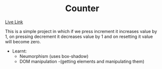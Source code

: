 <h1 align="center">Counter</h1>

   [Live Link](https://google.com) 

  This is a simple project in which if we press increment it increases value by 1, on pressing decrement it decreases value by 1 and on resetting it value will become zero.
- Learnt:
    - Neumorphism (uses box-shadow) 
    - DOM manipulation -(getting elements and     manipulating them)
  
